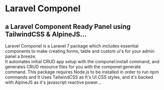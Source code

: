 # Laravel Componel

## a Laravel Component Ready Panel using TailwindCSS & AlpineJS...

Laravel Componel is a Laravel 7 package which includes essential components to make creating forms, table and custom ui's for your admin panel a breeze.  
It automates initial CRUD app setup with the componel:install command, and generates CRUD resource files for you with the componel:generate command. 
This package requires Node.js to be installed in order to run npm commands and It Uses TailwindCSS as It's UI CSS styles, and it's backed with AlpineJS as it's javascript reactive power...